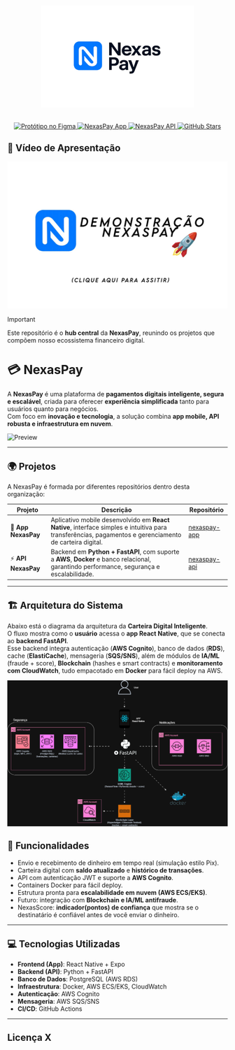 <div align="center">
  <a href="https://github.com/NexasPay">
    <img src="assets/logoNexaspay.png" alt="NexasPay Logo" width="350px"/>
  </a>
</div>
<br>

<p align="center">
  <a href="https://www.figma.com/design/5DCAR8BqB7s7Jp6hkWmdLi/NexasPay---App?node-id=0-1&p=f&t=qd3o39C8JK85v9Fz-0" target="_blank">
    <img src="https://img.shields.io/badge/protótipo-figma-%23F24E1E?style=flat-square&logo=figma&logoColor=white" alt="Protótipo no Figma" />
  </a>
  <a href="https://github.com/NexasPay/app-nexaspay">
    <img src="https://img.shields.io/badge/app-mobile-%235835CC?style=flat-square&logo=react&logoColor=white" alt="NexasPay App" />
  </a>
  <a href="https://github.com/NexasPay/api-nexaspay">
    <img src="https://img.shields.io/badge/api-fastapi-%2300C7B7?style=flat-square&logo=fastapi&logoColor=white" alt="NexasPay API" />
  </a>
  <a href="https://github.com/NexasPay">
    <img src="https://img.shields.io/github/stars/NexasPay?color=FFD700&logo=github&style=flat-square" alt="GitHub Stars">
  </a>
</p>

## 🎥 Vídeo de Apresentação

[![Assista ao vídeo](assets/nexaspayThumb.jpg)](https://www.youtube.com/watch?v=Rh_EU3gCj6A)

> [!IMPORTANT]
> Este repositório é o **hub central** da **NexasPay**, reunindo os projetos que compõem nosso ecossistema financeiro digital.

# 💳 NexasPay




A **NexasPay** é uma plataforma de **pagamentos digitais inteligente, segura e escalável**, criada para oferecer **experiência simplificada** tanto para usuários quanto para negócios.  
Com foco em **inovação e tecnologia**, a solução combina **app mobile, API robusta e infraestrutura em nuvem**.

![Preview](assets/preview.png)

---

## 🌍 Projetos

A NexasPay é formada por diferentes repositórios dentro desta organização:

| **Projeto** | **Descrição** | **Repositório** |
|-------------|---------------|-----------------|
| 📱 **App NexasPay** | Aplicativo mobile desenvolvido em **React Native**, interface simples e intuitiva para transferências, pagamentos e gerenciamento de carteira digital. | [nexaspay-app](https://github.com/NexasPay/app-nexaspay) |
| ⚡ **API NexasPay** | Backend em **Python + FastAPI**, com suporte a **AWS**, **Docker** e banco relacional, garantindo performance, segurança e escalabilidade. | [nexaspay-api](https://github.com/NexasPay/api-nexaspay) |

---

## 🏗️ Arquitetura do Sistema

Abaixo está o diagrama da arquitetura da **Carteira Digital Inteligente**.  
O fluxo mostra como o **usuário** acessa o **app React Native**, que se conecta ao **backend FastAPI**.  
Esse backend integra autenticação (**AWS Cognito**), banco de dados (**RDS**), cache (**ElastiCache**), mensageria (**SQS/SNS**), além de módulos de **IA/ML** (fraude + score), **Blockchain** (hashes e smart contracts) e **monitoramento com CloudWatch**, tudo empacotado em **Docker** para fácil deploy na AWS.  

![Arquitetura](./assets/qi-tech.drawio.png)

## 🔧 Funcionalidades

- Envio e recebimento de dinheiro em tempo real (simulação estilo Pix).
- Carteira digital com **saldo atualizado** e **histórico de transações**.
- API com autenticação JWT e suporte a **AWS Cognito**.
- Containers Docker para fácil deploy.
- Estrutura pronta para **escalabilidade em nuvem (AWS ECS/EKS)**.
- Futuro: integração com **Blockchain e IA/ML antifraude**.
- NexasScore: **indicador(pontos) de confiança** que mostra se o destinatário é confiável antes de você enviar o dinheiro.

---

## 💻 Tecnologias Utilizadas

- **Frontend (App)**: React Native + Expo  
- **Backend (API)**: Python + FastAPI  
- **Banco de Dados**: PostgreSQL (AWS RDS)  
- **Infraestrutura**: Docker, AWS ECS/EKS, CloudWatch  
- **Autenticação**: AWS Cognito  
- **Mensageria**: AWS SQS/SNS  
- **CI/CD**: GitHub Actions  

---

## Licença X



